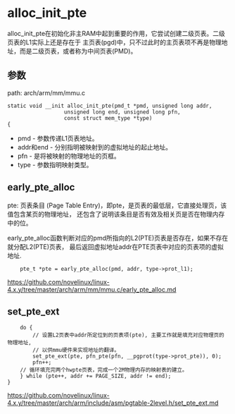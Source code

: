 alloc_init_pte
========================================

alloc_init_pte在初始化非主RAM中起到重要的作用，它尝试创建二级页表。二级页表的L1实际上还是存在于
主页表(pgd)中，只不过此时的主页表项不再是物理地址，而是二级页表，或者称为中间页表(PMD)。

参数
----------------------------------------

path: arch/arm/mm/mmu.c
```
static void __init alloc_init_pte(pmd_t *pmd, unsigned long addr,
                  unsigned long end, unsigned long pfn,
                  const struct mem_type *type)
{
```

* pmd - 参数传递L1页表地址。
* addr和end - 分别指明被映射到的虚拟地址的起止地址。
* pfn - 是将被映射的物理地址的页框。
* type - 参数指明映射类型。

early_pte_alloc
----------------------------------------

pte: 页表条目 (Page Table Entry)，即pte，是页表的最低层，它直接处理页，该值包含某页的物理地址，
还包含了说明该条目是否有效及相关页是否在物理内存中的位。

early_pte_alloc函数判断对应的pmd所指向的L2(PTE)页表是否存在，如果不存在就分配L2(PTE)页表，
最后返回虚拟地址addr在PTE页表中对应的页表项的虚拟地址.

```
    pte_t *pte = early_pte_alloc(pmd, addr, type->prot_l1);
```

https://github.com/novelinux/linux-4.x.y/tree/master/arch/arm/mm/mmu.c/early_pte_alloc.md

set_pte_ext
----------------------------------------

```
    do {
        // 设置L2页表中addr所定位到的页表项(pte), 主要工作就是填充对应物理页的物理地址,
        // 以供mmu硬件来实现地址的翻译。
        set_pte_ext(pte, pfn_pte(pfn, __pgprot(type->prot_pte)), 0);
        pfn++;
    // 循环填充完两个hwpte页表，完成一个2M物理内存的映射表的建立。
    } while (pte++, addr += PAGE_SIZE, addr != end);
}
```

https://github.com/novelinux/linux-4.x.y/tree/master/arch/arm/include/asm/pgtable-2level.h/set_pte_ext.md
